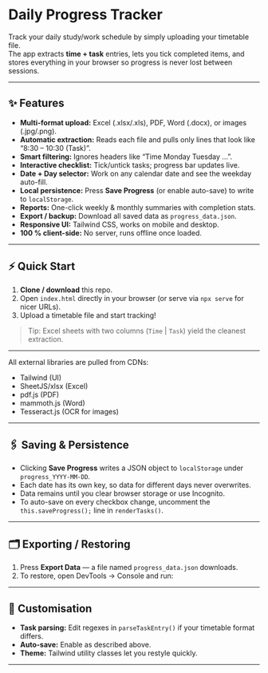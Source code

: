 # Daily Progress Tracker

Track your daily study/work schedule by simply uploading your timetable file.  
The app extracts **time + task** entries, lets you tick completed items, and stores everything in your browser so progress is never lost between sessions.

---

## ✨ Features

- **Multi-format upload:** Excel (.xlsx/.xls), PDF, Word (.docx), or images (.jpg/.png).  
- **Automatic extraction:** Reads each file and pulls only lines that look like “8:30 – 10:30 (Task)”.  
- **Smart filtering:** Ignores headers like “Time Monday Tuesday …”.  
- **Interactive checklist:** Tick/untick tasks; progress bar updates live.  
- **Date + Day selector:** Work on any calendar date and see the weekday auto-fill.  
- **Local persistence:** Press **Save Progress** (or enable auto-save) to write to `localStorage`.  
- **Reports:** One-click weekly & monthly summaries with completion stats.  
- **Export / backup:** Download all saved data as `progress_data.json`.  
- **Responsive UI:** Tailwind CSS, works on mobile and desktop.  
- **100 % client-side:** No server, runs offline once loaded.

---

## ⚡ Quick Start

1. **Clone / download** this repo.  
2. Open `index.html` directly in your browser (or serve via `npx serve` for nicer URLs).  
3. Upload a timetable file and start tracking!

> Tip: Excel sheets with two columns (`Time` | `Task`) yield the cleanest extraction.

---


All external libraries are pulled from CDNs:

- Tailwind (UI)  
- SheetJS/xlsx (Excel)  
- pdf.js (PDF)  
- mammoth.js (Word)  
- Tesseract.js (OCR for images)

---

## 🖇️ Saving & Persistence

- Clicking **Save Progress** writes a JSON object to `localStorage` under `progress_YYYY-MM-DD`.  
- Each date has its own key, so data for different days never overwrites.  
- Data remains until you clear browser storage or use Incognito.  
- To auto-save on every checkbox change, uncomment the `this.saveProgress();` line in `renderTasks()`.

---

## 🗂️ Exporting / Restoring

1. Press **Export Data** — a file named `progress_data.json` downloads.  
2. To restore, open DevTools → Console and run:


---

## 🔧 Customisation

- **Task parsing:** Edit regexes in `parseTaskEntry()` if your timetable format differs.  
- **Auto-save:** Enable as described above.  
- **Theme:** Tailwind utility classes let you restyle quickly.  

---

